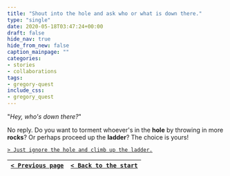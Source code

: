 ```yaml
---
title: "Shout into the hole and ask who or what is down there."
type: "single"
date: 2020-05-18T03:47:24+00:00
draft: false
hide_nav: true
hide_from_new: false
caption_mainpage: ""
categories:
- stories
- collaborations
tags:
- gregory-quest
include_css:
- gregory_quest
---
```


"*Hey, who's down there?*"

No reply. Do you want to torment whoever's in the **hole** by throwing in more **rocks**? Or perhaps proceed up the **ladder**? The choice is yours!

[``> Just ignore the hole and climb up the ladder.``](../57)

|[``< Previous page``](../55)|[``< Back to the start``](../)|
|---|---|